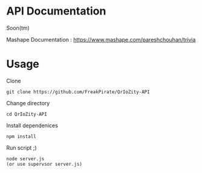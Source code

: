 API Documentation  
=================
Soon(tm)

Mashape Documentation : https://www.mashape.com/pareshchouhan/trivia


Usage
=================
Clone

```
git clone https://github.com/FreakPirate/QrIoZity-API
```
Change directory
```
cd QrIoZity-API
```
Install dependenices
```
npm install
```
Run script ;)
```
node server.js
(or use supervsor server.js)
```